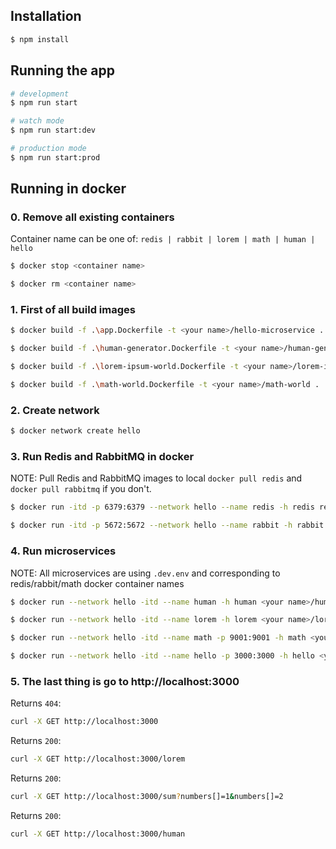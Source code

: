 ## Installation

```bash
$ npm install
```

## Running the app

```bash
# development
$ npm run start

# watch mode
$ npm run start:dev

# production mode
$ npm run start:prod
```

## Running in docker

### 0. Remove all existing containers

Container name can be one of: `redis | rabbit | lorem | math | human | hello`

```bash
$ docker stop <container name>
```

```bash
$ docker rm <container name>
```

### 1. First of all build images

```bash
$ docker build -f .\app.Dockerfile -t <your name>/hello-microservice .
```

```bash
$ docker build -f .\human-generator.Dockerfile -t <your name>/human-generator .
```

```bash
$ docker build -f .\lorem-ipsum-world.Dockerfile -t <your name>/lorem-ipsum-world .
```

```bash
$ docker build -f .\math-world.Dockerfile -t <your name>/math-world .
```

### 2. Create network

```bash
$ docker network create hello
```

### 3. Run Redis and RabbitMQ in docker

NOTE: Pull Redis and RabbitMQ images to local `docker pull redis` and `docker pull rabbitmq` if you don't.

```bash
$ docker run -itd -p 6379:6379 --network hello --name redis -h redis redis
```

```bash
$ docker run -itd -p 5672:5672 --network hello --name rabbit -h rabbit rabbitmq
```


### 4. Run microservices

NOTE: All microservices are using `.dev.env` and corresponding to redis/rabbit/math docker container names 

```bash
$ docker run --network hello -itd --name human -h human <your name>/human-generator
```

```bash
$ docker run --network hello -itd --name lorem -h lorem <your name>/lorem-ipsum-world
```

```bash
$ docker run --network hello -itd --name math -p 9001:9001 -h math <your name>/math-world
```

```bash
$ docker run --network hello -itd --name hello -p 3000:3000 -h hello <your name>/hello-microservice
```

### 5. The last thing is go to http://localhost:3000

Returns `404`:
```bash
curl -X GET http://localhost:3000
```

Returns `200`:
```bash
curl -X GET http://localhost:3000/lorem
```

Returns `200`:
```bash
curl -X GET http://localhost:3000/sum?numbers[]=1&numbers[]=2
```

Returns `200`:
```bash
curl -X GET http://localhost:3000/human
```
